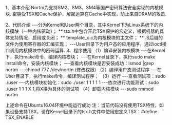 1、基本介绍
Nortm为支持SM2、SM3、SM4等国产密码算法安全实现的内核模块.
密钥受TSX和Cache保护，解密运算在Cache中实现，防止来自DRAM的攻击.

2、代码介绍
	---分为Kernel和User两个目录，其中Kernel下为Linux系统下的内核模块（一种内核驱动）；
		** tsx.h中包含开启TSX保护的宏定义，根据机器的具体支持情况，启用或关闭；
		** template_c.c为内核模块的主文件；
		** .S后缀的文件为使用寄存器的汇编实现；
	---User目录下为用户态的应用程序，通过ioctl接口调用内核模块中的密码运算.
3、程序使用
（1）编译安装内核模块
	---在Kernel下，执行make命令，编译内核模块；
	---在Kernel目录下，执行sudo make install命令，安装内核模块；
	---查看内核模块是否安装成功：lsmod |grep nortm
	---chmod 777 /dev/nortm (修改权限)
（2）编译用户态测试程序
	---在User目录下，执行make命令，编译测试程序；
（3）运行
	---查看测试项：sudo ./user
	---内核模块初始化：sudo ./user 1 1 1 1 1
	---依次进行功能测试：sudo ./user 1 1 1 X 1,将X换为具体的测试项
（4）卸载内核模块
	---sudo rmmod nortm

上述命令在Ubuntu16.04环境中能运行成功
注：当前代码没有使用TSX特性，如果设备支持TSX，请在Kernel目录下的tsx.h文件中使用宏定义TSX：#define TSX_ENABLE
